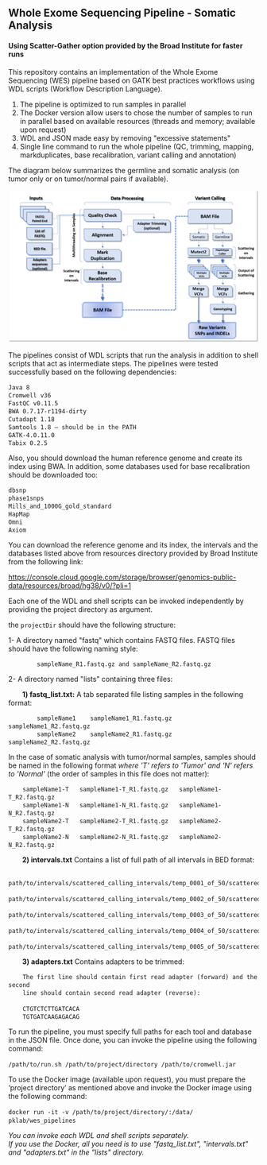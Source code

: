 ## Whole Exome Sequencing Pipeline - Somatic Analysis
#### Using Scatter-Gather option provided by the Broad Institute for faster runs

This repository contains an implementation of the Whole Exome Sequencing (WES) pipeline based on GATK best practices workflows using WDL scripts (Workflow Description Language).

1) The pipeline is optimized to run samples in parallel
2) The Docker version allow users to chose the number of samples to run in parallel based on available resources (threads and memory; available upon request)
3) WDL and JSON made easy by removing "excessive statements"
4) Single line command to run the whole pipeline (QC, trimming, mapping, markduplicates, base recalibration, variant calling and annotation)

The diagram below summarizes the germline and somatic analysis (on tumor only or on tumor/normal pairs if available).


![alt text](wes_workflow/wes_pipelines.png "Whole Exome Sequencing Pipelines")

The pipelines consist of WDL scripts that run the analysis in addition to shell scripts that act as intermediate steps. The pipelines were tested successfully based on the following dependencies: 

    Java 8 
    Cromwell v36 
    FastQC v0.11.5 
    BWA 0.7.17-r1194-dirty 
    Cutadapt 1.18 
    Samtools 1.8 – should be in the PATH 
    GATK-4.0.11.0 
    Tabix 0.2.5 

Also, you should download the human reference genome and create its index using BWA. In addition, some databases used for base recalibration should be downloaded too: 

    dbsnp
    phase1snps 
    Mills_and_1000G_gold_standard 
    HapMap 
    Omni 
    Axiom 

You can download the reference genome and its index, the intervals and the databases listed above from resources directory provided by Broad Institute from the following link: 

https://console.cloud.google.com/storage/browser/genomics-public-data/resources/broad/hg38/v0/?pli=1

Each one of the WDL and shell scripts can be invoked independently by providing the project directory as argument.
  
the `projectDir` should have the following structure:  

1- A directory named "fastq" which contains FASTQ files. FASTQ files should have the following naming style:

            sampleName_R1.fastq.gz and sampleName_R2.fastq.gz

2- A directory named "lists" containing three files:

&ensp;&ensp;&ensp;&ensp;**1) fastq_list.txt:** A tab separated file listing samples in the following format:

            sampleName1    sampleName1_R1.fastq.gz    sampleName1_R2.fastq.gz
            sampleName2    sampleName2_R1.fastq.gz    sampleName2_R2.fastq.gz

In the case of somatic analysis with tumor/normal samples, samples should be named
in the following format *where 'T' refers to 'Tumor' and 'N' refers to 'Normal'*
(the order of samples in this file does not matter):

	    sampleName1-T	sampleName1-T_R1.fastq.gz	sampleName1-T_R2.fastq.gz
        sampleName1-N	sampleName1-N_R1.fastq.gz	sampleName1-N_R2.fastq.gz
        sampleName2-T	sampleName2-T_R1.fastq.gz	sampleName2-T_R2.fastq.gz
        sampleName2-N	sampleName2-N_R1.fastq.gz	sampleName2-N_R2.fastq.gz

&ensp;&ensp;&ensp;&ensp;**2) intervals.txt** Contains a list of full path of all intervals in BED format:

        path/to/intervals/scattered_calling_intervals/temp_0001_of_50/scattered.interval_list
        path/to/intervals/scattered_calling_intervals/temp_0002_of_50/scattered.interval_list
        path/to/intervals/scattered_calling_intervals/temp_0003_of_50/scattered.interval_list
        path/to/intervals/scattered_calling_intervals/temp_0004_of_50/scattered.interval_list
        path/to/intervals/scattered_calling_intervals/temp_0005_of_50/scattered.interval_list

&ensp;&ensp;&ensp;&ensp;**3) adapters.txt** Contains adapters to be trimmed: 

        The first line should contain first read adapter (forward) and the second
        line should contain second read adapter (reverse):

        CTGTCTCTTGATCACA
        TGTGATCAAGAGACAG

To run the pipeline, you must specify full paths for each tool and database in the JSON file. Once done, you can invoke the pipeline using the following command:  

`/path/to/run.sh /path/to/project/directory /path/to/cromwell.jar`


To use the Docker image (available upon request), you must prepare the ‘project directory’ as mentioned above and invoke the Docker image using the following command:  

`docker run -it -v /path/to/project/directory/:/data/ pklab/wes_pipelines `

*You can invoke each WDL and shell scripts separately.*  
*If you use the Docker, all you need is to use "fastq_list.txt", "intervals.txt" and "adapters.txt" in the "lists" directory.*


